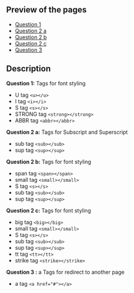 ## Preview of the pages

 - [Question 1](https://omchaurasia.github.io/Techpile-codes/ui/1/question1.html)
 - [Question 2 a](https://omchaurasia.github.io/Techpile-codes/ui/1/question2%20a.html)
 - [Question 2 b](https://omchaurasia.github.io/Techpile-codes/ui/1/question2%20b.html)
 - [Question 2 c](https://omchaurasia.github.io/Techpile-codes/ui/1/question2%20c.html)
  - [Question 3](https://omchaurasia.github.io/Techpile-codes/ui/1/question3/)




  
## Description
**Question 1:**
Tags for font styling
- U tag `<u></u>`
- I tag `<i></i>`
- S tag `<s></s>`
- STRONG tag `<strong></strong>`
- ABBR tag `<abbr></abbr>`

**Question 2 a:**
Tags for Subscript and Superscript
- sub tag `<sub></sub>`
- sup tag `<sup></sup>`

**Question 2 b:**
Tags for font styling
- span tag `<span></span>`
- small tag `<small></small>`
- S tag `<s></s>`
- sub tag `<sub></sub>`
- sup tag `<sup></sup>`

**Question 2 c:**
Tags for font styling
- big tag `<big></big>`
- small tag `<small></small>`
- S tag `<s></s>`
- sub tag `<sub></sub>`
- sup tag `<sup></sup>`
- tt tag `<tt></tt>`
- strike tag `<strike></strike>`

**Question 3 :**
a Tags for redirect to another page
- a tag `<a href="#"></a>`